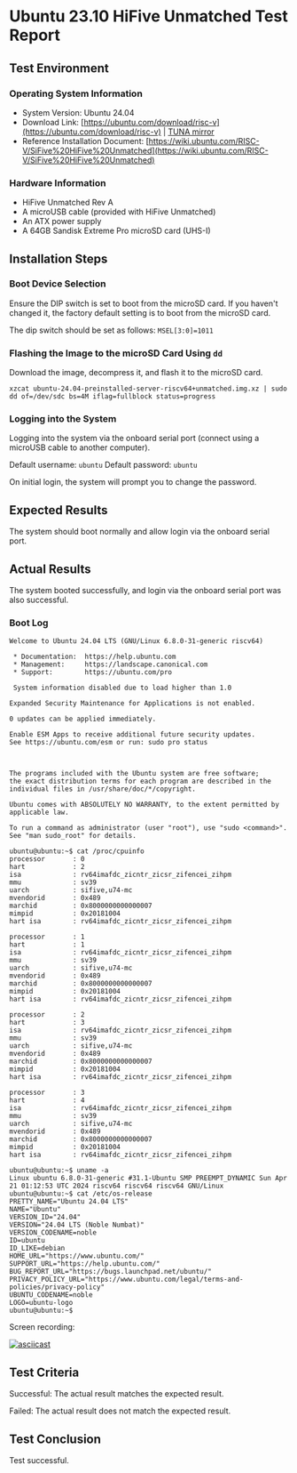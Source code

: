 # Ubuntu 23.10 HiFive Unmatched Test Report

## Test Environment

### Operating System Information

- System Version: Ubuntu 24.04
- Download Link: [https://ubuntu.com/download/risc-v](https://ubuntu.com/download/risc-v) | [TUNA mirror](https://mirror.tuna.tsinghua.edu.cn/ubuntu-cdimage/releases/noble/release/ubuntu-24.04-preinstalled-server-riscv64+unmatched.img.xz)
- Reference Installation Document: [https://wiki.ubuntu.com/RISC-V/SiFive%20HiFive%20Unmatched](https://wiki.ubuntu.com/RISC-V/SiFive%20HiFive%20Unmatched)

### Hardware Information

- HiFive Unmatched Rev A
- A microUSB cable (provided with HiFive Unmatched)
- An ATX power supply
- A 64GB Sandisk Extreme Pro microSD card (UHS-I)

## Installation Steps

### Boot Device Selection

Ensure the DIP switch is set to boot from the microSD card. If you haven't changed it, the factory default setting is to boot from the microSD card.

The dip switch should be set as follows: `MSEL[3:0]=1011`

### Flashing the Image to the microSD Card Using `dd`

Download the image, decompress it, and flash it to the microSD card.

```shell
xzcat ubuntu-24.04-preinstalled-server-riscv64+unmatched.img.xz | sudo dd of=/dev/sdc bs=4M iflag=fullblock status=progress 
```

### Logging into the System

Logging into the system via the onboard serial port (connect using a microUSB cable to another computer).

Default username: `ubuntu`
Default password: `ubuntu`

On initial login, the system will prompt you to change the password.

## Expected Results

The system should boot normally and allow login via the onboard serial port.

## Actual Results

The system booted successfully, and login via the onboard serial port was also successful.

### Boot Log

```log
Welcome to Ubuntu 24.04 LTS (GNU/Linux 6.8.0-31-generic riscv64)

 * Documentation:  https://help.ubuntu.com
 * Management:     https://landscape.canonical.com
 * Support:        https://ubuntu.com/pro

 System information disabled due to load higher than 1.0

Expanded Security Maintenance for Applications is not enabled.

0 updates can be applied immediately.

Enable ESM Apps to receive additional future security updates.
See https://ubuntu.com/esm or run: sudo pro status



The programs included with the Ubuntu system are free software;
the exact distribution terms for each program are described in the
individual files in /usr/share/doc/*/copyright.

Ubuntu comes with ABSOLUTELY NO WARRANTY, to the extent permitted by
applicable law.

To run a command as administrator (user "root"), use "sudo <command>".
See "man sudo_root" for details.

ubuntu@ubuntu:~$ cat /proc/cpuinfo
processor       : 0
hart            : 2
isa             : rv64imafdc_zicntr_zicsr_zifencei_zihpm
mmu             : sv39
uarch           : sifive,u74-mc
mvendorid       : 0x489
marchid         : 0x8000000000000007
mimpid          : 0x20181004
hart isa        : rv64imafdc_zicntr_zicsr_zifencei_zihpm

processor       : 1
hart            : 1
isa             : rv64imafdc_zicntr_zicsr_zifencei_zihpm
mmu             : sv39
uarch           : sifive,u74-mc
mvendorid       : 0x489
marchid         : 0x8000000000000007
mimpid          : 0x20181004
hart isa        : rv64imafdc_zicntr_zicsr_zifencei_zihpm

processor       : 2
hart            : 3
isa             : rv64imafdc_zicntr_zicsr_zifencei_zihpm
mmu             : sv39
uarch           : sifive,u74-mc
mvendorid       : 0x489
marchid         : 0x8000000000000007
mimpid          : 0x20181004
hart isa        : rv64imafdc_zicntr_zicsr_zifencei_zihpm

processor       : 3
hart            : 4
isa             : rv64imafdc_zicntr_zicsr_zifencei_zihpm
mmu             : sv39
uarch           : sifive,u74-mc
mvendorid       : 0x489
marchid         : 0x8000000000000007
mimpid          : 0x20181004
hart isa        : rv64imafdc_zicntr_zicsr_zifencei_zihpm

ubuntu@ubuntu:~$ uname -a
Linux ubuntu 6.8.0-31-generic #31.1-Ubuntu SMP PREEMPT_DYNAMIC Sun Apr 21 01:12:53 UTC 2024 riscv64 riscv64 riscv64 GNU/Linux
ubuntu@ubuntu:~$ cat /etc/os-release
PRETTY_NAME="Ubuntu 24.04 LTS"
NAME="Ubuntu"
VERSION_ID="24.04"
VERSION="24.04 LTS (Noble Numbat)"
VERSION_CODENAME=noble
ID=ubuntu
ID_LIKE=debian
HOME_URL="https://www.ubuntu.com/"
SUPPORT_URL="https://help.ubuntu.com/"
BUG_REPORT_URL="https://bugs.launchpad.net/ubuntu/"
PRIVACY_POLICY_URL="https://www.ubuntu.com/legal/terms-and-policies/privacy-policy"
UBUNTU_CODENAME=noble
LOGO=ubuntu-logo
ubuntu@ubuntu:~$
```

Screen recording:

[![asciicast](https://asciinema.org/a/gAA0BN4Xo1fR6gBNDaCud8pPY.svg)](https://asciinema.org/a/gAA0BN4Xo1fR6gBNDaCud8pPY)

## Test Criteria

Successful: The actual result matches the expected result.

Failed: The actual result does not match the expected result.

## Test Conclusion

Test successful.
